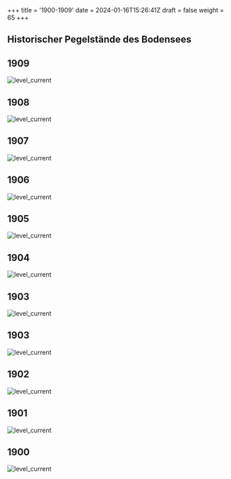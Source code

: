 +++
title = '1900-1909'
date = 2024-01-16T15:26:41Z
draft = false
weight = 65
+++

## Historischer Pegelstände des Bodensees

## 1909

![level_current](/images/DE/graphs_historic/longterm_DE_1909.png)

## 1908

![level_current](/images/DE/graphs_historic/longterm_DE_1908.png)

## 1907

![level_current](/images/DE/graphs_historic/longterm_DE_1907.png)

## 1906

![level_current](/images/DE/graphs_historic/longterm_DE_1906.png)

## 1905

![level_current](/images/DE/graphs_historic/longterm_DE_1905.png)

## 1904

![level_current](/images/DE/graphs_historic/longterm_DE_1904.png)

## 1903

![level_current](/images/DE/graphs_historic/longterm_DE_1904.png)

## 1903

![level_current](/images/DE/graphs_historic/longterm_DE_1903.png)

## 1902

![level_current](/images/DE/graphs_historic/longterm_DE_1902.png)

## 1901

![level_current](/images/DE/graphs_historic/longterm_DE_1901.png)

## 1900

![level_current](/images/DE/graphs_historic/longterm_DE_1900.png)
